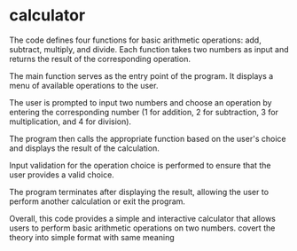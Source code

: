 # calculator
The code defines four functions for basic arithmetic operations: add, subtract, multiply, and divide. Each function takes two numbers as input and returns the result of the corresponding operation.

The main function serves as the entry point of the program. It displays a menu of available operations to the user.

The user is prompted to input two numbers and choose an operation by entering the corresponding number (1 for addition, 2 for subtraction, 3 for multiplication, and 4 for division).

The program then calls the appropriate function based on the user's choice and displays the result of the calculation.

Input validation for the operation choice is performed to ensure that the user provides a valid choice.

The program terminates after displaying the result, allowing the user to perform another calculation or exit the program.

Overall, this code provides a simple and interactive calculator that allows users to perform basic arithmetic operations on two numbers. covert the theory into simple format with same meaning
